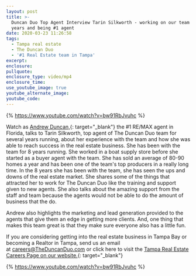 ```yaml
---
layout: post
title: >-
  Duncan Duo Top Agent Interview Tarin Silkworth - working on our team for 8
  years and being #1 agent
date: 2020-03-23 11:26:58
tags:
  - Tampa real estate
  - The Duncan Duo
  - '#1 Real Estate team in Tampa'
excerpt:
enclosure:
pullquote:
enclosure_type: video/mp4
enclosure_time:
use_youtube_image: true
youtube_alternate_image:
youtube_code:
---
```


{%&nbsp;<a target="_blank" href="https://www.youtube.com/watch?v=bw91RbJvuhc">https://www.youtube.com/watch?v=bw91RbJvuhc</a> %}

Watch as&nbsp;[Andrew Duncan,](http://www.theduncanduo.com/){: target="_blank"}&nbsp;the \#1 RE/MAX agent in Florida, talks to Tarin Silkworth, top agent of The Duncan Duo team for several years running, about her experience with the team and how she was able to reach success in the real estate business. She has been with the team for 8 years running. She worked in a boat supply store before she started as a buyer agent with the team. She has sold an average of 80-90 homes a year and has been one of the team's top producers in a really long time. In the 8 years she has been with the team, she has seen the ups and downs of the real estate market. She shares some of the things that attracted her to work for The Duncan Duo like the training and support given to new agents. She also talks about the amazing support from the staff and team because the agents would not be able to do the amount of business that the do.

Andrew also highlights the marketing and lead generation provided to the agents that give them an edge in getting more clients. And, one thing that makes this team great is that they make sure everyone also has a little fun.&nbsp;

If you are considering getting into the real estate business in Tampa Bay or becoming a Realtor in Tampa, send us an email at&nbsp;[careers@TheDuncanDuo.com](mailto:careers@TheDuncanDuo.com)&nbsp;or click here to visit the&nbsp;[Tampa Real Estate Careers Page on our website.](http://www.theduncanduo.com/custompages_reports/real_estate_career.htm){: target="_blank"}&nbsp;

{% <a target="_blank" href="https://www.youtube.com/watch?v=bw91RbJvuhc">https://www.youtube.com/watch?v=bw91RbJvuhc</a> %}